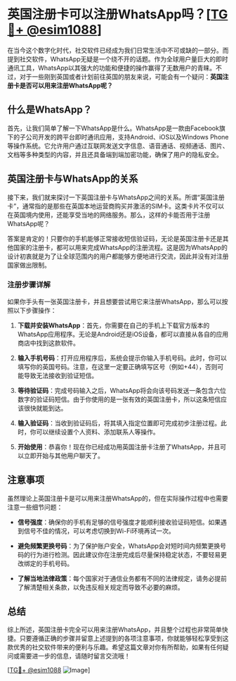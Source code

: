 # 英国注册卡可以注册WhatsApp吗？[[TG💪+ @esim1088](https://t.me/s/esim1088)]

在当今这个数字化时代，社交软件已经成为我们日常生活中不可或缺的一部分。而提到社交软件，WhatsApp无疑是一个绕不开的话题。作为全球用户量巨大的即时通讯工具，WhatsApp以其强大的功能和便捷的操作赢得了无数用户的青睐。不过，对于一些刚到英国或者计划前往英国的朋友来说，可能会有一个疑问：**英国注册卡是否可以用来注册WhatsApp呢？**

## 什么是WhatsApp？

首先，让我们简单了解一下WhatsApp是什么。WhatsApp是一款由Facebook旗下的子公司开发的跨平台即时通讯应用，支持Android、iOS以及Windows Phone等操作系统。它允许用户通过互联网发送文字信息、语音通话、视频通话、图片、文档等多种类型的内容，并且还具备端到端加密功能，确保了用户的隐私安全。

## 英国注册卡与WhatsApp的关系

接下来，我们就来探讨一下英国注册卡与WhatsApp之间的关系。所谓“英国注册卡”，通常指的是那些在英国本地运营商购买并激活的SIM卡。这类卡片不仅可以在英国境内使用，还能享受当地的网络服务。那么，这样的卡能否用于注册WhatsApp呢？

答案是肯定的！只要你的手机能够正常接收短信验证码，无论是英国注册卡还是其他国家的注册卡，都可以用来完成WhatsApp的注册流程。这是因为WhatsApp的设计初衷就是为了让全球范围内的用户都能够方便地进行交流，因此并没有对注册国家做出限制。

### 注册步骤详解

如果你手头有一张英国注册卡，并且想要尝试用它来注册WhatsApp，那么可以按照以下步骤操作：

1. **下载并安装WhatsApp**：首先，你需要在自己的手机上下载官方版本的WhatsApp应用程序。无论是Android还是iOS设备，都可以直接从各自的应用商店中找到这款软件。
   
2. **输入手机号码**：打开应用程序后，系统会提示你输入手机号码。此时，你可以填写你的英国号码。注意，在这里一定要正确填写区号（例如+44），否则可能导致无法接收到验证短信。

3. **等待验证码**：完成号码输入之后，WhatsApp将会向该号码发送一条包含六位数字的验证码短信。由于你使用的是一张有效的英国注册卡，所以这条短信应该很快就能到达。

4. **输入验证码**：当收到验证码后，将其填入指定位置即可完成初步注册过程。此时，你可以继续设置个人资料、添加联系人等操作。

5. **开始使用**：恭喜你！现在你已经成功用英国注册卡注册了WhatsApp，并且可以立即开始与其他用户聊天了。

## 注意事项

虽然理论上英国注册卡是可以用来注册WhatsApp的，但在实际操作过程中也需要注意一些细节问题：

- **信号强度**：确保你的手机有足够的信号强度才能顺利接收验证码短信。如果遇到信号不佳的情况，可以考虑切换到Wi-Fi环境再试一次。
  
- **避免频繁更换号码**：为了保护账户安全，WhatsApp会对短时间内频繁更换号码的行为进行检测。因此建议你在注册完成后尽量保持稳定状态，不要轻易更改绑定的手机号码。

- **了解当地法律政策**：每个国家对于通信业务都有不同的法律规定，请务必提前了解清楚相关条款，以免违反相关规定而导致不必要的麻烦。

## 总结

综上所述，英国注册卡完全可以用来注册WhatsApp，并且整个过程也非常简单快捷。只要遵循正确的步骤并留意上述提到的各项注意事项，你就能够轻松享受到这款优秀的社交软件带来的便利与乐趣。希望这篇文章对你有所帮助，如果有任何疑问或需要进一步的信息，请随时留言交流哦！

[[TG💪+ @esim1088](https://t.me/s/esim1088) ![Image](https://i.postimg.cc/4NQfJmqS/Snipaste-2025-05-13-00-14-12.png)]